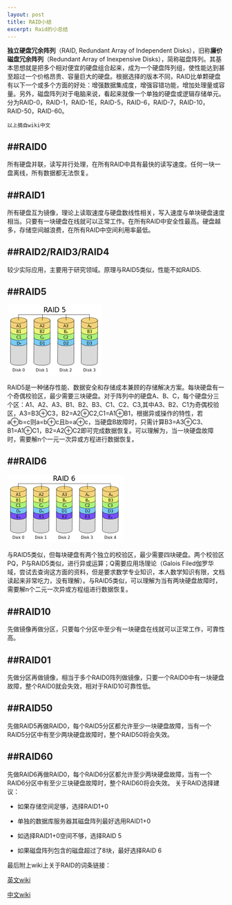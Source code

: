 ```yaml
---
layout: post
title: RAID小结
excerpt: Raid的小总结
---
```

**独立硬盘冗余阵列**（RAID, Redundant Array of Independent Disks），旧称**廉价磁盘冗余阵列**（Redundant Array of Inexpensive Disks），简称磁盘阵列。其基本思想就是把多个相对便宜的硬盘组合起来，成为一个硬盘阵列组，使性能达到甚至超过一个价格昂贵、容量巨大的硬盘。根据选择的版本不同，RAID比单颗硬盘有以下一个或多个方面的好处：增强数据集成度，增强容错功能，增加处理量或容量。另外，磁盘阵列对于电脑来说，看起来就像一个单独的硬盘或逻辑存储单元。分为RAID-0，RAID-1，RAID-1E，RAID-5，RAID-6，RAID-7，RAID-10，RAID-50，RAID-60。

```
以上摘自wiki中文
```

##RAID0
-------------
所有硬盘并联，读写并行处理，在所有RAID中具有最快的读写速度。任何一块一盘离线，所有数据都无法恢复。

##RAID1
-------------
所有硬盘互为镜像，理论上读取速度与硬盘数线性相关，写入速度与单块硬盘速度相当。只要有一块硬盘在线就可以正常工作。在所有RAID中安全性最高。硬盘越多，存储空间越浪费，在所有RAID中空间利用率最低。

##RAID2/RAID3/RAID4
-------------
较少实际应用，主要用于研究领域。原理与RAID5类似，性能不如RAID5.

##RAID5
-------------
![alt text](https://raw.githubusercontent.com/nfhy/medias/master/images/raidAbout/raid5.png "RAID5")

RAID5是一种储存性能、数据安全和存储成本兼顾的存储解决方案。每块硬盘有一个奇偶校验区，最少需要三块硬盘。对于阵列中的硬盘A、B、C，每个硬盘分三个区：A1、A2、A3、B1、B2、B3、C1、C2、C3,其中A3、B2、C1为奇偶校验区，A3=B3⊕C3，B2=A2⊕C2,C1=A1⊕B1，根据异或操作的特性，若a⊕b=c则a=b⊕c且b=a⊕c，当硬盘B故障时，只需计算B3=A3⊕C3、B1=A1⊕C1，B2=A2⊕C2即可完成数据恢复。可以理解为，当一块硬盘故障时，需要解n个一元一次异或方程进行数据恢复。

##RAID6
-------------
![alt text](https://raw.githubusercontent.com/nfhy/medias/master/images/raidAbout/raid6.png "RAID6")

与RAID5类似，但每块硬盘有两个独立的校验区，最少需要四块硬盘。两个校验区PQ，P与RAID5类似，进行异或运算；Q需要应用场理论（Galois Filed伽罗华域，尝试去查询这方面的资料，但是要求数学专业知识，本人数学知识有限，文档读起来非常吃力，没有理解）。与RAID5类似，可以理解为当有两块硬盘故障时，需要解n个二元一次异或方程组进行数据恢复。

##RAID10
-------------
先做镜像再做分区，只要每个分区中至少有一块硬盘在线就可以正常工作，可靠性高。

##RAID01
-------------
先做分区再做镜像，相当于多个RAID0阵列做镜像，只要一个RAID0中有一块硬盘故障，整个RAID0就会失效，相对于RAID10可靠性低。

##RAID50
-------------
先做RAID5再做RAID0，每个RAID5分区都允许至少一块硬盘故障，当有一个RAID5分区中有至少两块硬盘故障时，整个RAID50将会失效。

##RAID60
-------------
先做RAID6再做RAID0，每个RAID6分区都允许至少两块硬盘故障，当有一个RAID6分区中有至少三块硬盘故障时，整个RAID60将会失效。
关于RAID选择建议：

*	如果存储空间足够，选择RAID1+0

*	单独的数据库服务器其磁盘阵列最好选用RAID1+0

*	如选择RAID1+0空间不够，选择RAID 5

*	如果磁盘阵列包含的磁盘超过了8块，最好选择RAID 6

 

最后附上wiki上关于RAID的词条链接：

[英文wiki](https://en.wikipedia.org/wiki/Standard_RAID_levels)

[中文wiki](https://zh.wikipedia.org/wiki/RAID)

